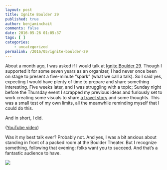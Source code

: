 ```yaml
---
layout: post
title: Ignite Boulder 29
published: true
author: benjaminchait
comments: false
date: 2016-05-26 01:05:37
tags: [ ]
categories:
    - uncategorized
permalink: /2016/05/ignite-boulder-29
---
```

About a month ago, I was asked if I would talk at [Ignite Boulder 29][1]. Though I supported it for some seven years as an organizer, I had never once been on stage to present a five-minute “spark” (what we call a talk). So I said yes, expecting I would have plenty of time to prepare and share something interesting. Five weeks later, and I was struggling with a topic; Sunday night before the Thursday event I scrapped my previous ideas and furiously set to work creating some visuals to share [a travel story][2] and some thoughts. This was a small test of my own limits, all the meanwhile reminding myself that I could do this.

And in short, I did.

([YouTube video][3])

Was it my best talk ever? Probably not. And yes, I was a bit anxious about standing in front of a packed room at the Boulder Theater. But I recognize something, following that evening: folks want you to succeed. And that’s a fantastic audience to have.

![][4]

 [1]: http://igniteboulder.com/ignite-boulder-29
 [2]: /2012/12/china-unexpected
 [3]: https://www.youtube.com/embed/AvVo5bFIQ3U
 [4]: /wp-content/uploads/2016/05/img_4365.jpg